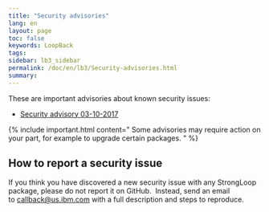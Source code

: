 ```yaml
---
title: "Security advisories"
lang: en
layout: page
toc: false
keywords: LoopBack
tags:
sidebar: lb3_sidebar
permalink: /doc/en/lb3/Security-advisories.html
summary:
---
```


These are important advisories about known security issues:

*   [Security advisory 03-10-2017](Security-advisory-03-10-2017.html)

{% include important.html content="
Some advisories may require action on your part, for example to upgrade certain packages.
" %}

## How to report a security issue

If you think you have discovered a new security issue with any StrongLoop package, please do not report it on GitHub.  Instead, send an email to [callback@us.ibm.com](mailto:callback@us.ibm.com) with a full description and steps to reproduce.
